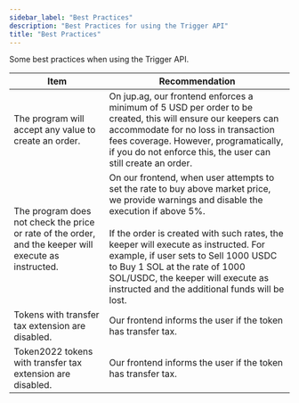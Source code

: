 ```yaml
---
sidebar_label: "Best Practices"
description: "Best Practices for using the Trigger API"
title: "Best Practices"
---
```


<head>
    <title>Best Practices</title>
    <meta name="twitter:card" content="summary" />
</head>

Some best practices when using the Trigger API.

| Item | Recommendation |
| --- | --- |
| The program will accept any value to create an order. | On jup.ag, our frontend enforces a minimum of 5 USD per order to be created, this will ensure our keepers can accommodate for no loss in transaction fees coverage. However, programatically, if you do not enforce this, the user can still create an order. |
| The program does not check the price or rate of the order, and the keeper will execute as instructed. | On our frontend, when user attempts to set the rate to buy above market price, we provide warnings and disable the execution if above 5%.<br /><br />If the order is created with such rates, the keeper will execute as instructed. For example, if user sets to Sell 1000 USDC to Buy 1 SOL at the rate of 1000 SOL/USDC, the keeper will execute as instructed and the additional funds will be lost. |
| Tokens with transfer tax extension are disabled. | Our frontend informs the user if the token has transfer tax. |
| Token2022 tokens with transfer tax extension are disabled. | Our frontend informs the user if the token has transfer tax. |
